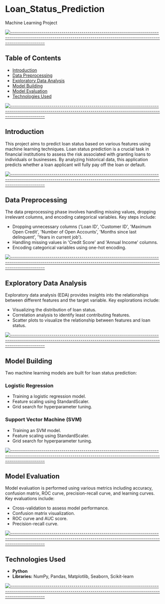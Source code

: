 # Loan_Status_Prediction
Machine Learning Project

[![-----------------------------------------------------------------------------------------------------------------------------------------------------------------------------](https://raw.githubusercontent.com/andreasbm/readme/master/assets/lines/aqua.png)](https://github.com/BaseMax?tab=repositories)

## Table of Contents

- [Introduction](#introduction)
- [Data Preprocessing](#data-preprocessing)
- [Exploratory Data Analysis](#exploratory-data-analysis)
- [Model Building](#model-building)
- [Model Evaluation](#model-evaluation)
- [Technologies Used](#technologies-used)

[![-----------------------------------------------------------------------------------------------------------------------------------------------------------------------------](https://raw.githubusercontent.com/andreasbm/readme/master/assets/lines/aqua.png)](https://github.com/BaseMax?tab=repositories)

## Introduction

This project aims to predict loan status based on various features using machine learning techniques. Loan status prediction is a crucial task in financial institutions to assess the risk associated with granting loans to individuals or businesses. By analyzing historical data, this application predicts whether a loan applicant will fully pay off the loan or default.

[![-----------------------------------------------------------------------------------------------------------------------------------------------------------------------------](https://raw.githubusercontent.com/andreasbm/readme/master/assets/lines/aqua.png)](https://github.com/BaseMax?tab=repositories)


## Data Preprocessing

The data preprocessing phase involves handling missing values, dropping irrelevant columns, and encoding categorical variables. Key steps include:

- Dropping unnecessary columns ('Loan ID', 'Customer ID', 'Maximum Open Credit', 'Number of Open Accounts', 'Months since last delinquent', 'Years in current job').
- Handling missing values in 'Credit Score' and 'Annual Income' columns.
- Encoding categorical variables using one-hot encoding.

[![-----------------------------------------------------------------------------------------------------------------------------------------------------------------------------](https://raw.githubusercontent.com/andreasbm/readme/master/assets/lines/aqua.png)](https://github.com/BaseMax?tab=repositories)


## Exploratory Data Analysis

Exploratory data analysis (EDA) provides insights into the relationships between different features and the target variable. Key explorations include:

- Visualizing the distribution of loan status.
- Correlation analysis to identify least contributing features.
- Scatter plots to visualize the relationship between features and loan status.

[![-----------------------------------------------------------------------------------------------------------------------------------------------------------------------------](https://raw.githubusercontent.com/andreasbm/readme/master/assets/lines/aqua.png)](https://github.com/BaseMax?tab=repositories)


## Model Building

Two machine learning models are built for loan status prediction:

### Logistic Regression

- Training a logistic regression model.
- Feature scaling using StandardScaler.
- Grid search for hyperparameter tuning.

### Support Vector Machine (SVM)

- Training an SVM model.
- Feature scaling using StandardScaler.
- Grid search for hyperparameter tuning.

[![-----------------------------------------------------------------------------------------------------------------------------------------------------------------------------](https://raw.githubusercontent.com/andreasbm/readme/master/assets/lines/aqua.png)](https://github.com/BaseMax?tab=repositories)


## Model Evaluation

Model evaluation is performed using various metrics including accuracy, confusion matrix, ROC curve, precision-recall curve, and learning curves. Key evaluations include:

- Cross-validation to assess model performance.
- Confusion matrix visualization.
- ROC curve and AUC score.
- Precision-recall curve.

[![-----------------------------------------------------------------------------------------------------------------------------------------------------------------------------](https://raw.githubusercontent.com/andreasbm/readme/master/assets/lines/aqua.png)](https://github.com/BaseMax?tab=repositories)


## Technologies Used

- **Python**
- **Libraries:** NumPy, Pandas, Matplotlib, Seaborn, Scikit-learn

[![-----------------------------------------------------------------------------------------------------------------------------------------------------------------------------](https://raw.githubusercontent.com/andreasbm/readme/master/assets/lines/aqua.png)](https://github.com/BaseMax?tab=repositories)
